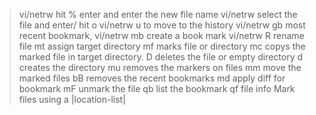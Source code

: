  > vi/netrw hit % enter and enter the new file name
 > vi/netrw select the file and enter/ hit o 
 > vi/netrw u to move to the history
 > vi/netrw gb  most recent bookmark, 
 > vi/netrw mb  create a book mark
 > vi/netrw R rename file
 > mt assign target directory
 > mf marks file or directory
 > mc copys the marked file in target directory.
 > D deletes the file or empty directory
 > d creates the directory
 > mu removes the markers on files
 > mm move the marked files
 > bB removes the recent bookmarks
 > md apply diff for bookmark
 > mF unmark the file
 > qb list the bookmark
 > qf file info
 > Mark files using a |location-list|
 